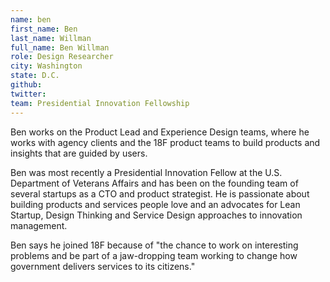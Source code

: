 ```yaml
---
name: ben
first_name: Ben
last_name: Willman
full_name: Ben Willman
role: Design Researcher
city: Washington
state: D.C.
github:
twitter:
team: Presidential Innovation Fellowship
---
```


Ben works on the Product Lead and Experience Design teams, where he works with agency clients and the 18F product teams to build products and insights that are guided by users.

Ben was most recently a Presidential Innovation Fellow at the U.S. Department of Veterans Affairs and has been on the founding team of several startups as a CTO and product strategist. He is passionate about building products and services people love and an advocates for Lean Startup, Design Thinking and Service Design approaches to innovation management.

Ben says he joined 18F because of "the chance to work on interesting problems and be part of a jaw-dropping team working to change how government delivers services to its citizens."
